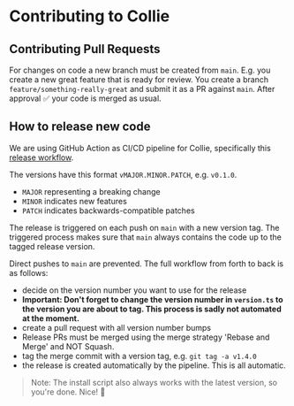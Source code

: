 # Contributing to Collie

## Contributing Pull Requests

For changes on code a new branch must be created from `main`. E.g. you create a new great feature that is ready for review. You create a branch `feature/something-really-great` and submit it as a PR against `main`. After approval ✅ your code is merged as usual.

## How to release new code

We are using GitHub Action as CI/CD pipeline for Collie, specifically this [release workflow](.github/workflows/releases.yml). 

The versions have this format `vMAJOR.MINOR.PATCH`, e.g. `v0.1.0`.

- `MAJOR` representing a breaking change
- `MINOR` indicates new features 
- `PATCH` indicates backwards-compatible patches

The release is triggered on each push on `main` with a new version tag. 
The triggered process makes sure that `main` always contains the code up to the tagged release version. 

Direct pushes to `main` are prevented. The full workflow from forth to back is as follows:

- decide on the version number you want to use for the release
- **Important: Don't forget to change the version number in `version.ts` to the version you are about to tag. This process is sadly not automated at the moment.**
- create a pull request with all version number bumps
- Release PRs must be merged using the merge strategy 'Rebase and Merge' and NOT Squash. 
- tag the merge commit with a version tag, e.g. `git tag -a v1.4.0`
- the release is created automatically by the pipeline. This is all automatic.

> Note: The install script also always works with the latest version, so you're done. Nice! 🎉 
